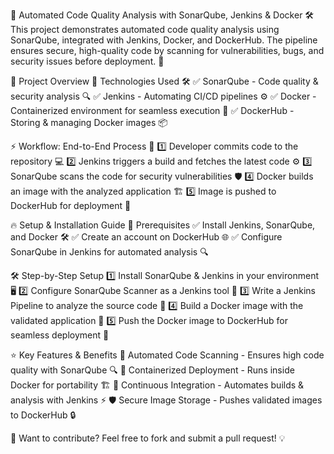 🌟 Automated Code Quality Analysis with SonarQube, Jenkins & Docker 🛠️
This project demonstrates automated code quality analysis using SonarQube, integrated with Jenkins, Docker, and DockerHub. The pipeline ensures secure, high-quality code by scanning for vulnerabilities, bugs, and security issues before deployment. 🚀

🎯 Project Overview
🔹 Technologies Used 🛠️
✅ SonarQube - Code quality & security analysis 🔍
✅ Jenkins - Automating CI/CD pipelines ⚙️
✅ Docker - Containerized environment for seamless execution 🐳
✅ DockerHub - Storing & managing Docker images 📦

⚡ Workflow: End-to-End Process 🔄
1️⃣ Developer commits code to the repository 💻
2️⃣ Jenkins triggers a build and fetches the latest code ⚙️
3️⃣ SonarQube scans the code for security vulnerabilities 🛡️
4️⃣ Docker builds an image with the analyzed application 🏗️
5️⃣ Image is pushed to DockerHub for deployment 🚀

🔥 Setup & Installation Guide
📌 Prerequisites
✅ Install Jenkins, SonarQube, and Docker 🛠️
✅ Create an account on DockerHub 🌐
✅ Configure SonarQube in Jenkins for automated analysis 🔍

🛠️ Step-by-Step Setup
1️⃣ Install SonarQube & Jenkins in your environment 🖥️
2️⃣ Configure SonarQube Scanner as a Jenkins tool 🔄
3️⃣ Write a Jenkins Pipeline to analyze the source code 📝
4️⃣ Build a Docker image with the validated application 🐳
5️⃣ Push the Docker image to DockerHub for seamless deployment 🚀

⭐ Key Features & Benefits
🚀 Automated Code Scanning - Ensures high code quality with SonarQube 🔍
🐳 Containerized Deployment - Runs inside Docker for portability 🏗️
🔄 Continuous Integration - Automates builds & analysis with Jenkins ⚡
🛡️ Secure Image Storage - Pushes validated images to DockerHub 🔒

🎯 Want to contribute? Feel free to fork and submit a pull request! 💡
